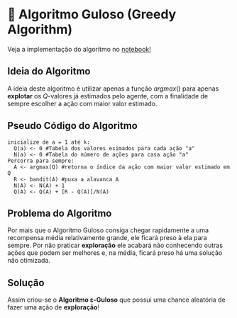 # 🥄 Algoritmo Guloso (Greedy Algorithm)

Veja a implementação do algoritmo no [notebook!](greedy.ipynb)

## Ideia do Algoritmo
A ideia deste algoritmo é utilizar apenas a função *argmax*() para apenas **explotar** os *Q*-valores já estimados pelo agente, com a finalidade de sempre escolher a ação com maior valor estimado.

## Pseudo Código do Algoritmo
```
inicialize de a = 1 até k:
  Q(a) <- 0 #Tabela dos valores esimados para cada ação "a"
  N(a) <- 0 #Tabela do número de ações para casa ação "a"
Percorra para sempre:
  A <- argmax(Q) #retorna o índice da ação com maior valor estimado em Q
  R <- bandit(A) #puxa a alavanca A
  N(A) <- N(A) + 1
  Q(A) <- Q(A) + [R - Q(A)]/N(A) 
 ```

## Problema do Algoritmo
Por mais que o Algoritmo Guloso consiga chegar rapidamente a uma recompensa média relativamente grande, ele ficará preso à ela para sempre. Por não praticar **exploração** ele acabará não conhecendo outras ações que podem ser melhores e, na média, ficará preso há uma solução não otimizada.

## Solução
Assim criou-se o **Algoritmo &epsilon;-Guloso** que possui uma chance aleatória de fazer uma ação de **exploração**!
